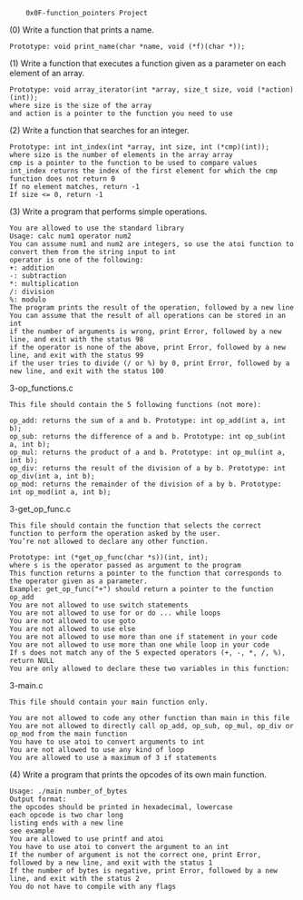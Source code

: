 		0x0F-function_pointers Project

(0)	Write a function that prints a name.

	Prototype: void print_name(char *name, void (*f)(char *));


(1)	Write a function that executes a function given as a parameter on each element of an array.

	Prototype: void array_iterator(int *array, size_t size, void (*action)(int));
	where size is the size of the array
	and action is a pointer to the function you need to use


(2)	Write a function that searches for an integer.

	Prototype: int int_index(int *array, int size, int (*cmp)(int));
	where size is the number of elements in the array array
	cmp is a pointer to the function to be used to compare values
	int_index returns the index of the first element for which the cmp function does not return 0
	If no element matches, return -1
	If size <= 0, return -1


(3)	Write a program that performs simple operations.

	You are allowed to use the standard library
	Usage: calc num1 operator num2
	You can assume num1 and num2 are integers, so use the atoi function to convert them from the string input to int
	operator is one of the following:
	+: addition
	-: subtraction
	*: multiplication
	/: division
	%: modulo
	The program prints the result of the operation, followed by a new line
	You can assume that the result of all operations can be stored in an int
	if the number of arguments is wrong, print Error, followed by a new line, and exit with the status 98
	if the operator is none of the above, print Error, followed by a new line, and exit with the status 99
	if the user tries to divide (/ or %) by 0, print Error, followed by a new line, and exit with the status 100


3-op_functions.c

	This file should contain the 5 following functions (not more):

	op_add: returns the sum of a and b. Prototype: int op_add(int a, int b);
	op_sub: returns the difference of a and b. Prototype: int op_sub(int a, int b);
	op_mul: returns the product of a and b. Prototype: int op_mul(int a, int b);
	op_div: returns the result of the division of a by b. Prototype: int op_div(int a, int b);
	op_mod: returns the remainder of the division of a by b. Prototype: int op_mod(int a, int b);


3-get_op_func.c

	This file should contain the function that selects the correct function to perform the operation asked by the user. 
	You’re not allowed to declare any other function.

	Prototype: int (*get_op_func(char *s))(int, int);
	where s is the operator passed as argument to the program
	This function returns a pointer to the function that corresponds to the operator given as a parameter. 
	Example: get_op_func("+") should return a pointer to the function op_add
	You are not allowed to use switch statements
	You are not allowed to use for or do ... while loops
	You are not allowed to use goto
	You are not allowed to use else
	You are not allowed to use more than one if statement in your code
	You are not allowed to use more than one while loop in your code
	If s does not match any of the 5 expected operators (+, -, *, /, %), return NULL
	You are only allowed to declare these two variables in this function:


3-main.c

	This file should contain your main function only.

	You are not allowed to code any other function than main in this file
	You are not allowed to directly call op_add, op_sub, op_mul, op_div or op_mod from the main function
	You have to use atoi to convert arguments to int
	You are not allowed to use any kind of loop
	You are allowed to use a maximum of 3 if statements


(4)	Write a program that prints the opcodes of its own main function.

	Usage: ./main number_of_bytes
	Output format:
	the opcodes should be printed in hexadecimal, lowercase
	each opcode is two char long
	listing ends with a new line
	see example
	You are allowed to use printf and atoi
	You have to use atoi to convert the argument to an int
	If the number of argument is not the correct one, print Error, followed by a new line, and exit with the status 1
	If the number of bytes is negative, print Error, followed by a new line, and exit with the status 2
	You do not have to compile with any flags
